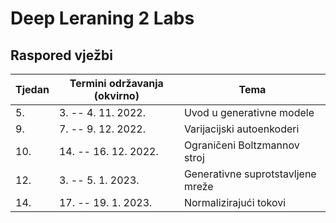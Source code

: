 # Deep Leraning 2 Labs

Raspored vježbi
---------------

| Tjedan | Termini održavanja (okvirno) | Tema |
| --- | --- | --- |
| 5. | 3\. -- 4. 11. 2022. | Uvod u generativne modele |
| 9. | 7\. -- 9. 12. 2022. | Varijacijski autoenkoderi |
| 10. | 14\. -- 16. 12. 2022. | Ograničeni Boltzmannov stroj |
| 12. | 3\. -- 5. 1. 2023. | Generativne suprotstavljene mreže |
| 14. | 17\. -- 19. 1. 2023. | Normalizirajući tokovi |
